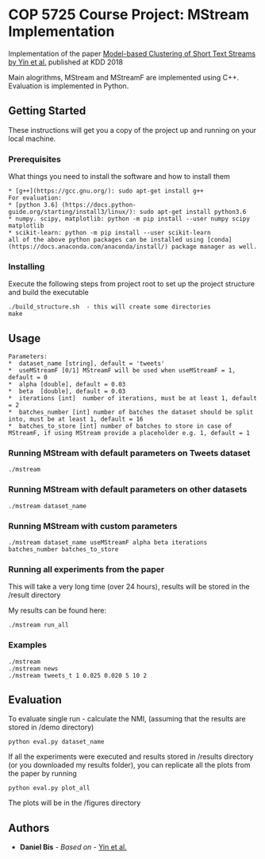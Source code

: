 # COP 5725 Course Project: MStream Implementation
Implementation of the paper [Model-based Clustering of Short Text Streams by Yin et al.](https://weizhangltt.github.io/paper/yin-kdd18.pdf) published at KDD 2018

Main alogrithms, MStream and MStreamF are implemented using C++. Evaluation is implemented in Python.  

## Getting Started

These instructions will get you a copy of the project up and running on your local machine.

### Prerequisites

What things you need to install the software and how to install them

```
* [g++](https://gcc.gnu.org/): sudo apt-get install g++
For evaluation:
* [python 3.6] (https://docs.python-guide.org/starting/install3/linux/): sudo apt-get install python3.6
* numpy. scipy, matplotlib: python -m pip install --user numpy scipy matplotlib
* scikit-learn: python -m pip install --user scikit-learn
all of the above python packages can be installed using [conda] (https://docs.anaconda.com/anaconda/install/) package manager as well. 
```

### Installing

Execute the following steps from project root to set up the project structure and build the executable


```
./build_structure.sh  - this will create some directories
make
```

## Usage

```
Parameters:
*  dataset_name [string], default = 'tweets'
*  useMStreamF [0/1] MStreamF will be used when useMStreamF = 1, default = 0
*  alpha [double], default = 0.03
*  beta  [double], default = 0.03
*  iterations [int]  number of iterations, must be at least 1, default = 2
*  batches_number [int] number of batches the dataset should be split into, must be at least 1, default = 16
*  batches_to_store [int] number of batches to store in case of MStreamF, if using MStream provide a placeholder e.g. 1, default = 1
```

### Running MStream with default parameters on Tweets dataset

```
./mstream
```
### Running MStream with default parameters on other datasets

```
./mstream dataset_name
```

### Running MStream with custom parameters

```
./mstream dataset_name useMStreamF alpha beta iterations batches_number batches_to_store

```
### Running all experiments from the paper
This will take a very long time (over 24 hours), results will be stored in the /result directory

My results can be found here: 

```
./mstream run_all

```

### Examples

```
./mstream
./mstream news
./mstream tweets_t 1 0.025 0.020 5 10 2
```

## Evaluation 
To evaluate single run - calculate the NMI, (assuming that the results are stored in /demo directory)

```
python eval.py dataset_name

```
If all the experiments were executed and results stored in /results directory (or you downloaded my results folder), you can replicate all the plots from the paper by running

```
python eval.py plot_all
```

The plots will be in the /figures directory


## Authors

* **Daniel Bis** - *Based on* - [Yin et al.](https://weizhangltt.github.io/paper/yin-kdd18.pdf)





